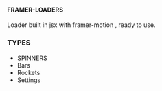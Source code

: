 #### FRAMER-LOADERS

Loader built in jsx with framer-motion , ready to use.

### TYPES

- SPINNERS
- Bars
- Rockets
- Settings
